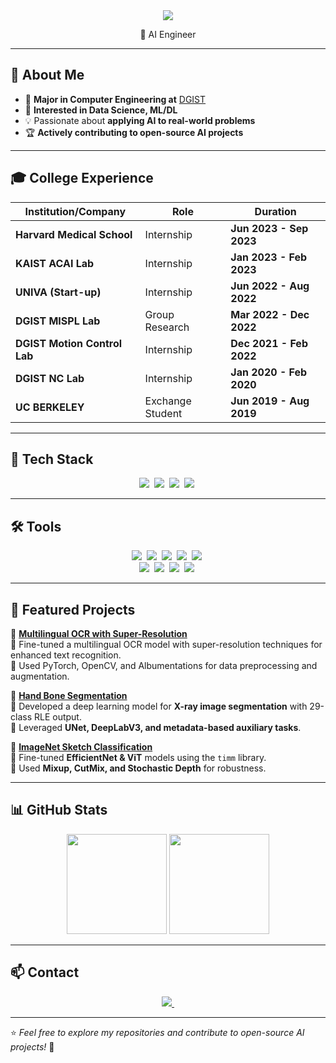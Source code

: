 <div align="center">
    <img src="https://capsule-render.vercel.app/api?type=slice&color=gradient&height=160&section=header&text=Welcome%20to%20Hyungjoon's%20Github!%20😊&fontAlign=50&fontAlignY=60&fontSize=45&fontColor=000000" />
</div>

<p align="center">
  🚀 AI Engineer 
</p>

---

## 🌟 About Me  
- 🚀 **Major in Computer Engineering at** [DGIST](https://dgist.ac.kr/;jsessionid=2F85638F6224C216BAD3289F5647F962)  
- 👀 **Interested in Data Science, ML/DL**  
- 💡 Passionate about **applying AI to real-world problems**  
- 🏆 **Actively contributing to open-source AI projects**  

---

## 🎓 College Experience  

| Institution/Company | Role | Duration |
|-----------------|---------------------|---------------------|
| **Harvard Medical School** | Internship | **Jun 2023 - Sep 2023** |
| **KAIST ACAI Lab** | Internship | **Jan 2023 - Feb 2023** |
| **UNIVA (Start-up)** | Internship | **Jun 2022 - Aug 2022** |
| **DGIST MISPL Lab** | Group Research | **Mar 2022 - Dec 2022** |
| **DGIST Motion Control Lab** | Internship | **Dec 2021 - Feb 2022** |
| **DGIST NC Lab** | Internship | **Jan 2020 - Feb 2020** |
| **UC BERKELEY** | Exchange Student | **Jun 2019 - Aug 2019** |

---

## 🚀 Tech Stack  

<div align="center">
  <img src="https://img.shields.io/badge/python-3670A0?style=for-the-badge&logo=python&logoColor=ffdd54" />&nbsp
  <img src="https://img.shields.io/badge/pytorch-DF0101.svg?style=for-the-badge&logo=pytorch&logoColor=61DAFB" />&nbsp
  <img src="https://img.shields.io/badge/tensorflow-FF6F00?style=for-the-badge&logo=tensorflow&logoColor=white" />&nbsp
  <img src="https://img.shields.io/badge/linux-FCC624?style=for-the-badge&logo=linux&logoColor=black" />&nbsp
</div>

---

## 🛠 Tools  

<div align="center">
  <img src="https://img.shields.io/badge/git-F05033.svg?style=for-the-badge&logo=git&logoColor=white" />&nbsp
  <img src="https://img.shields.io/badge/github-181717.svg?style=for-the-badge&logo=github&logoColor=white" />&nbsp
  <img src="https://img.shields.io/badge/slack-585858.svg?style=for-the-badge&logo=slack&logoColor=white" />&nbsp
  <img src="https://img.shields.io/badge/Notion-F3F3F3.svg?style=for-the-badge&logo=notion&logoColor=black" />&nbsp
  <img src="https://img.shields.io/badge/figma-BDBDBD.svg?style=for-the-badge&logo=figma&logoColor=white" />&nbsp
</div>

<div align="center">
  <img src="https://img.shields.io/badge/VSCode-2C2C32.svg?style=for-the-badge&logo=visual-studio-code&logoColor=22ABF3" />&nbsp
  <img src="https://img.shields.io/badge/jupyter-2C2C32.svg?style=for-the-badge&logo=jupyter&logoColor=F37726" />&nbsp
  <img src="https://img.shields.io/badge/Colab-FAFAFA.svg?style=for-the-badge&logo=googlecolab&logoColor=F9AB00" />&nbsp
  <img src="https://img.shields.io/badge/kaggle-FAFAFA.svg?style=for-the-badge&logo=kaggle&logoColor=blue" />&nbsp
</div>

---

## 📌 Featured Projects  

📌 **[Multilingual OCR with Super-Resolution](https://github.com/yourusername/multilingual-ocr)**  
🔹 Fine-tuned a multilingual OCR model with super-resolution techniques for enhanced text recognition.  
🔹 Used PyTorch, OpenCV, and Albumentations for data preprocessing and augmentation.  

📌 **[Hand Bone Segmentation](https://github.com/yourusername/bone-segmentation)**  
🔹 Developed a deep learning model for **X-ray image segmentation** with 29-class RLE output.  
🔹 Leveraged **UNet, DeepLabV3, and metadata-based auxiliary tasks**.  

📌 **[ImageNet Sketch Classification](https://github.com/yourusername/sketch-classification)**  
🔹 Fine-tuned **EfficientNet & ViT** models using the `timm` library.  
🔹 Used **Mixup, CutMix, and Stochastic Depth** for robustness.  

---

## 📊 GitHub Stats  
<p align="center">
  <img src="https://github-readme-stats.vercel.app/api?username=yourusername&show_icons=true&theme=radical" height="160px"/>
  <img src="https://github-readme-streak-stats.herokuapp.com/?user=yourusername&theme=radical" height="160px"/>
</p>

---

## 📫 Contact  

<div align="center">
  <a href="mailto:bhj01073206033@gmail.com">
    <img src="https://img.shields.io/badge/email-D14836?style=for-the-badge&logo=gmail&logoColor=white"/>&nbsp
  </a>
</div>

---

⭐️ _Feel free to explore my repositories and contribute to open-source AI projects!_ 🚀


